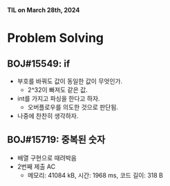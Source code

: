 **TIL on March 28th, 2024**

# Problem Solving
## BOJ#15549: if
* 부호를 바꿔도 값이 동일한 값이 무엇인가.
    - 2^32이 빠져도 같은 값.
* int를 가지고 파싱을 한다고 하자.
    - 오버플로우를 의도한 것으로 판단됨.
* 나중에 찬찬히 생각하자.

## BOJ#15719: 중복된 숫자
* 배열 구현으로 때려박음
* 2번째 제출 AC
    - 메모리: 41084 kB, 시간: 1968 ms, 코드 길이: 318 B
